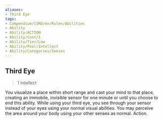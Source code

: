 ```yaml
---
aliases:
- Third Eye
tags:
- Compendium/CSRD/en/Rules/Abilities
- Ability
- Ability/ACTION
- Ability/Cost/1
- Ability/Tier/Low
- Ability/Pool/Intellect
- Ability/Categories/Senses
---
```


  
## Third Eye  
>1  Intellect  
  
You visualize a place within short range and cast your mind to that place, creating an immobile, invisible sensor for one minute or until you choose to end this ability. While using your third eye, you see through your sensor instead of your eyes using your normal visual abilities. You may perceive the area around your body using your other senses as normal. Action.